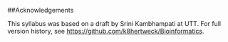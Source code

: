##Acknowledgements

This syllabus was based on a draft by Srini Kambhampati at UTT.
For full version history, see https://github.com/k8hertweck/Bioinformatics.

